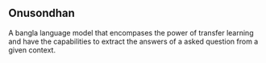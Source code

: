 ## Onusondhan

A bangla language model that encompases the power of transfer learning 
and have the capabilities to extract the answers of a asked question
from a given context.
